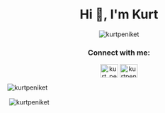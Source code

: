 <h1 align="center">Hi 👋, I'm Kurt</h1>
<p align="center"> <img src="https://komarev.com/ghpvc/?username=kurtpeniket&label=Profile%20views&color=0e75b6&style=flat" alt="kurtpeniket" /> </p>

<h3 align="center">Connect with me:</h3>
<p align="center">
<a href="https://twitter.com/kurt_peniket" target="blank"><img align="center" src="https://cdn.jsdelivr.net/npm/simple-icons@3.0.1/icons/twitter.svg" alt="kurt_peniket" height="30" width="40" /></a>
<a href="https://linkedin.com/in/kurtpeniket" target="blank"><img align="center" src="https://cdn.jsdelivr.net/npm/simple-icons@3.0.1/icons/linkedin.svg" alt="kurtpeniket" height="30" width="40" /></a>
</p>


<p><img align="center" src="https://github-readme-stats.vercel.app/api/top-langs?username=kurtpeniket&show_icons=true&locale=en&layout=compact" alt="kurtpeniket" /></p>

<p>&nbsp;<img align="center" src="https://github-readme-stats.vercel.app/api?username=kurtpeniket&show_icons=true&locale=en" alt="kurtpeniket" /></p>

